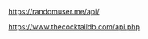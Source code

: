 <!-- Api para User Random -->
https://randomuser.me/api/

<!-- Documentación de Api de Cocktail-->
https://www.thecocktaildb.com/api.php